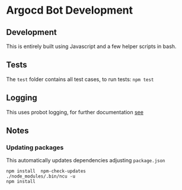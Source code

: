 # Argocd Bot Development

## Development
This is entirely built using Javascript and a few helper scripts in bash.


## Tests
The `test` folder contains all test cases, to run tests: `npm test`

## Logging
This uses probot logging, for further documentation [see](https://probot.github.io/docs/logging/)

## Notes
### Updating packages
This automatically updates dependencies adjusting `package.json`
```
npm install  npm-check-updates
./node_modules/.bin/ncu -u
npm install
```
